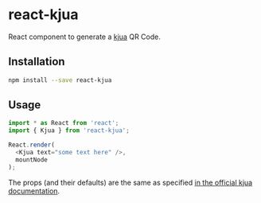 # react-kjua

React component to generate a [kjua](https://larsjung.de/kjua/) QR Code.

## Installation

```bash
npm install --save react-kjua
```

## Usage

```javascript
import * as React from 'react';
import { Kjua } from 'react-kjua';

React.render(
  <Kjua text="some text here" />,
  mountNode
);
```

The props (and their defaults) are the same as specified [in the official kjua documentation](https://larsjung.de/kjua/).
